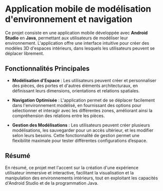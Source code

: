 # Application mobile de modélisation d'environnement et navigation

Ce projet consiste en une application mobile développée avec **Android Studio** en **Java**, permettant aux utilisateurs de modéliser leur environnement. L'application offre une interface intuitive pour créer des modèles 3D d'espaces intérieurs, dans lesquels les utilisateurs peuvent se déplacer librement.

## Fonctionnalités Principales

- **Modélisation d'Espace** : Les utilisateurs peuvent créer et personnaliser des pièces, des portes et d'autres éléments architecturaux, en définissant leurs dimensions, orientations et relations spatiales.
  
- **Navigation Optimisée** : L'application permet de se déplacer facilement dans l'environnement modélisé, en fournissant des options pour sélectionner et interagir avec les différentes zones, améliorant ainsi la compréhension des relations entre les pièces.
  
- **Gestion des Modélisations** : Les utilisateurs peuvent créer plusieurs modélisations, les sauvegarder pour un accès ultérieur, et les modifier selon leurs besoins. Cette fonctionnalité de gestion permet une flexibilité maximale pour tester différentes configurations d’espace.

## Résumé

En résumé, ce projet met l'accent sur la création d'une expérience utilisateur immersive et interactive, facilitant la visualisation et la manipulation des environnements intérieurs, tout en exploitant les capacités d'Android Studio et de la programmation Java.
